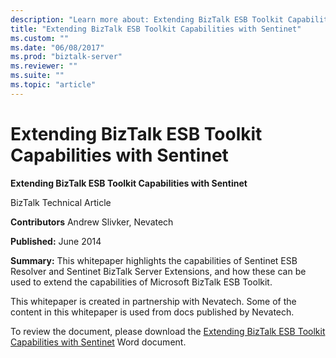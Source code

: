 ```yaml
---
description: "Learn more about: Extending BizTalk ESB Toolkit Capabilities with Sentinet"
title: "Extending BizTalk ESB Toolkit Capabilities with Sentinet"
ms.custom: ""
ms.date: "06/08/2017"
ms.prod: "biztalk-server"
ms.reviewer: ""
ms.suite: ""
ms.topic: "article"
---
```

# Extending BizTalk ESB Toolkit Capabilities with Sentinet
**Extending BizTalk ESB Toolkit Capabilities with Sentinet**

 BizTalk Technical Article

 **Contributors** Andrew Slivker, Nevatech

 **Published:** June 2014

 **Summary:** This whitepaper highlights the capabilities of Sentinet ESB Resolver and Sentinet BizTalk Server Extensions, and how these can be used to extend the capabilities of Microsoft BizTalk ESB Toolkit.

 This whitepaper is created in partnership with Nevatech. Some of the content in this whitepaper is used from docs published by Nevatech.

 To review the document, please download the [Extending BizTalk ESB Toolkit Capabilities with Sentinet](https://download.microsoft.com/download/6/D/E/6DEE8EE9-0F26-4991-8FE5-B0E5239C0980/BizTalkESBSentinent.docx) Word document.
